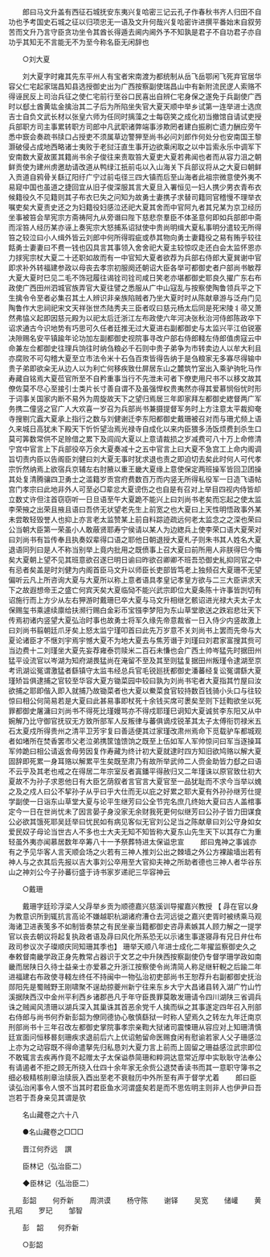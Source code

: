 <!-- { "loadSidebar": true } -->
　　郎曰马文升盖有西征石城抚安东夷兴复哈密三记云孔子作春秋书齐人归田不自功也予考国史石城之征以归项忠无一语及文升何哉兴复哈密许进撰平番始末自叙劳苦而文升乃言守臣贪功坐令其酋长得遁去阃内阃外予不知孰是君子不自功君子亦自功乎其知无不言能无不为至今称名臣无闲辞也 

　　○刘大夏 

　　刘大夏字时雍其先东平州人有宝者宋南渡为都统制从岳飞岳鄂闲飞死弃官居华容父仁宅起家瑞昌知县选授御史出为广西按察副使瑞昌山中有新附流民逻人索赂不得诬民反上司治兵征之使仁宅前行至谷口民喜出自辨仁宅身保之遂免于兵副使广西时以郄土酋黄竑金擒治其二子后为所陷坐失官大夏天顺中举乡试第一连举进士选庶吉士自负文武长材以张皇六师为任同时摛藻之士每窃笑之成化初当撤馆自请试吏授兵部职方司主事累转职方司郎中凡武职诸弊端事涉欺罔者建白振刷亡遗力酬应旁午悉中窾会奏疏书牍口占授吏不须属草边警狎至尚书必问刘郎作何处分也安南国王黎灏破侵占成地西略诸士夷败于老挝汪直生事开边欲乘闲取之以中旨索永乐中调军下安南数大夏故匿其籍尚书余子俊往来责取笞大夏吏大夏若弗闻也者而从容力沮之朝鲜贡使为建州虏邀劫请改道从鸭绿江扺前屯以入山海关下兵部议将从之大夏曰朝鲜入贡道自鸦骨关繇辽阳纡广宁过前屯径三四大镇而后至山海者此祖宗微意使外夷不易窥中国也虽道之捷回宜从旧子俊深服其言大夏旦入署恒见一妇人携少男衣青布衣候籍役久不见籍则其子布衣巳失之问知为故勇士妻携子求替司籍同官稽慢不理举衣嘱吏矣大夏责史还之为妇籍役妇感泣还祀大夏其舍而中官阿九者其兄某为京卫经历坐事被笞会旱宪宗方斋祷阿九从旁谮曰陛下慈悲奈羣臣不体圣意何即如兵部郎中斋而淫笞人经历某亦诬上奏宪宗大怒捕系诏狱使中贵尚明缉大夏私事明分遣较无所得笞之较泣曰小人缉外皆云刘郎中何所得瑕疵或恭其物向勇士妻籍役之易有贿乎较往餂勇士妻妻曰不费一钱也囚具言其事领入舍舍祀大夏主较惊叹走还白会太监怀恩亦力捄宪宗杖大夏二十还职如故而有一中官知大夏者欲荐为兵部右侍郎大夏巽谢中官即求补外转福建参政以母丧去孝宗初服阕还朝诏大臣各举可都御史者户部尚书敏荐大夏大夏时巳见二毛不饰冠履往谒铨司铨司咸日笑老亦堪都御史耶良久擢广东右布政使广西田州泗城官族弄官大夏往譬之悉服从广中山寇乱与按察使陶鲁领兵平之下生擒令令至者必集召其土人辨识非亲族陷贼者乃坐大夏时时从陈献章游与泛舟门见陶鲁作大忠祠祀宋文天祥张世杰陆秀夫三臣者叹曰慈元杨太后同是死宋陵丬帚又萧然弗恊义起即因慈元殿为以祀太后迁浙江左布政使六年河决张秋治河侍郎陈政卒下诏求通古今识地势有巧思可久任者廷推无过大夏进右副都御史与太监兴平江伯锐塞决隙赐名安平镇踰年论功加左副都御史视院事寻改户部右侍郎輚左侍郎值虏寇云中命兼左佥都御史往理兵饷往时纳刍粮必千石则中贵子弟争为市转卖边人以牟大利且亦腐败不可勾稽大夏至立市法令米十石刍百朿皆得告纳于是刍粮家无多寡尽得输中贵子弟即欲籴无从边人以为利亡何移疾致仕屏居东山之麓筑竹室出入乘驴驹牝马作寿藏自铭焉大夏莅官所至不自矜重事当行不先泄未可者下僚吏用尺书不以移文故其僚佐莫不尽心至接引士类片长寸善自谓不及虽强悍权贵夷然亦得其爱慕悯俗忧时形于词事关国家内断不易外为周旋故天下之望归焉居三年即家拜左都御史緫督两广军务携二僮竖之官广人大欢喜一岁召为兵部尚书兼摄提督军务时上方注意太平裁抑奄寺搜剔宂蠧大夏承上指行之数与刘健谢迁李东阳都御史戴珊被召对而与珊尤频上语久来城日高犹未下殿天下忻忻望治焉光禄寺自成化以来内臣猥多汤饭烦费刲杀生口莫可筭数常供不足赊借之累下及闾阎大夏以上意请裁损之岁减费可八十万上命修清宁宫中官言上下兵部役卒万余大夏奏减十之五中官言上曰大夏不急宫工上命内阁调旨切责内臣以告阁臣刘健曰刘大夏无事时犹求退也责之即迫切去矣此时何人可代孝宗忻然纳焉上欲宿兵京辅左右肘腋以重王畿大夏缘上意使保定两班操军皆回卫团操其处复清腾骧四卫勇士之滥籍岁贡宫府费数百万而内竖无所得私役军一日造飞语帖宫门孝宗曰此地非外人可至必□辈忿大夏谤伤之也自是有召对上举目四视内侍皆却立数丈许但注首窃窃听一日旦语至午大夏跪不能兴上曰刘尚书老矣而忘起之使太监李荣掖之出荣且掖且语曰吾侪无状望老先生上前宽之也大夏曰上天性明悟政事外某未尝敢轻毁誉人也抑上亦言老太监赞某上前自料踪迹疏远何老太监念之之深也荣曰公当朝大臣第一荣虽小人敢蔽贤耶寿宁侯请以某人为边緫兵上使李荣口语大夏荣对曰刘尚书有旨传奉且执奏奴辈得口语之耶他日朝退授大夏札子则朱书其人姓名大夏退语同列曰是人不称当别举上竟内批用之既偾事上召大夏曰前所用人非朕得巳今悔矣大夏朝上望不见其班意欲召遂巳明日谕曰昨欲召卿卿不班吾恐御史糺抑同官之中有忌者矣盖是时刘健为内阁首臣马文升以师臣长吏部皆笃老上独频召大夏珊不无望偏听云凡上所咨询大夏与大夏所以称上意者语具孝皇记孝皇方欲与二三大臣讲求天下之故遐想帝王之盛亡何宾天矣大夏临恸不能兴武宗即位大夏条陈十许事皆剀切有诏施行而上方少从左右狎游时戴珊巳卒大夏与马文升相继乞骸诏进光禄大夫太子太保赐玺书乘遽续廪给扶濒行赐白金彩币宝镪李梦阳为东山草堂歌送之跌宕悲壮天下传焉初诸内竖望大夏弘治时事也故勇士将军久缘先帝意裁省一日入侍少内竖故激上曰刘尚书翦朝廷爪牙矣上怒太监宁瑾叩首曰此先万岁意不关刘尚书上罢而先帝与大夏论诸臣才不惬刘宇焉宇憾大夏不为地大夏去与焦芳谮于刘瑾曰刘君家富搜其赀可当边费十二刘瑾坐大夏先妄荐雍泰罚赎米二百石未慊也会广西土帅岑猛先时据田州猛平设流官以岑湖为知府湖畏猛尚在淹留不至及其至则猛复据田州叛瑾令逮湖至京考讯湖讼冤谓激猛者繇镇守太监韦经总兵官毛锐廵抚都御史潘蕃经复讼冤谓繇大夏瑾矫旨俱逮捕之官较至华容大夏方锄菜园中较曰孰为刘尚书宅者大夏指其竹屋曰汝欲捕之耶即偕入即入就捕乃故锄菜者也大夏以鮝菜食官较持数百钱骑小头口与往较惊曰相公何简易若是大夏曰此甚易事即杖死十余钱买席可褁矣至则下廷鞫欲坐以死罪都御史屠滽曰刘尚书不得死比瑾嫚骂亦不得戍耶瑾巳诇知大夏诚贫李东阳又从中婉解乃比守御官抚驭无方致所部军人反叛律与蕃俱谪戍锐革其太子太傅衔罚禄米五石太夏戍所得贵州之清平卫芳宇复曰善适便其过家瑾改肃州焉命下觅载驴车都城观者如堵所在焚香罢市父老泣弟携筐馌馈饷之既至上伍如军人军帅惊问曰军当逐操耳军帅跪曰相公请返舍毋劳因复作寿藏为终计初大夏就逮时四方知旧欲鸠赂以解大夏固辞即死累一身耳赂以解累平生矣既至肃乃有故所举武帅二人赍金助皆力郄之曰语不云乎及其老也戒之在得居二年宗室反者寘鐇平得赦归又二年瑾诛以原官致仕初大夏故不为孙子求恩他日有大臣乞荫叙者言官言大夏官至一品犹耻而不求今当举以媿之及之戍人曰公不挈孙子从乎曰乎大仕而无以庇之好累之耶大夏有外孙孙继芳仕提学副使一日诣东山草堂大夏与论平生继芳曰公全节完名庶几终始大夏曰古人盖棺事定今一日在世尚忧未了因言晏子身没家无余财我死更何似继芳曰公孙子皆力田谋食公必欲其饿死耶吴廷举曰忧民如有病见客似无官刘公足当之陈献章曰刘公守身如女爱民奴子母论当世古人不多也士大夫无知不知皆称大夏东山先生天下以其存亡为重轻虽外夷亦闻慕居数年卒筹八十一予祭葬特进太保谥忠宣 
　　郎曰鬼神之事诚亦有之予见华客人言天顺会场之火若有三神人推刘公出之棘墙之外公方裸踰墙出若有神人与之衣其后先报以吉大事刘公卒用至大官抑夫神之所助者德也三神人者华谷东山之神刘公今子孙蕃衍盛于诗书家岁递祀三华容神云 

　　○戴珊 

　　戴珊字廷珍浮梁人父冔举乡贡为顺德嘉兴慈溪训导擢嘉兴教授 【 冔在官以身为教意识所到辄抗言高论不嫌越职杭湖诸府漕仓去河远徙之嘉兴吏胥时被绣乘马观海诸卫进表笺多不如制皆奏禁之有民坐豪当籍都御史咨冔素嫉其人顾力解之一提学官以丧去朝议将起复执政者语及冔曰风化所系恐无以示诸生事遂寝冔有兄日弁仕布政司参议次子璨顺庆同知珊其季也】 珊举天顺八年进士成化二年擢监察御史久之奉敕督南畿学政正身先教常占器识于文艺之中升陕西按察副使仍专督学珊学政如南畿而居陕日久待士益亲士亦爱慕之升浙江按察使令尚清简人称足继轩輗之后踰二年进福建右布政使寻輚左终任不持闽中一物弘治初吏部尚书王恕荐升右副都御史抚治郧阳先是蜀贼野王刚啸聚不逞劫掠夔州新宁往来东乡大宁大昌诸县转入湖广竹山竹溪据陕西汉中金州平利西乡诸郡邑凡于年守臣畏罪莫敢发珊请令四川湖陕三省调兵诛之贼闻风溃珊以湖兵深入其巢诛其首恶余党千人擒而纵之其事遂定四年召入刑部右侍郎与尚书何乔新彭韶为僚同德协心敬慎繇狱一时称人望焉久之转左九年迁南京刑部尚书十三年召改左都御史掌院事孝宗亲鞫大狱诸司震悚珊从容应对上知珊清慎廷宣面问恒移晷刻珊疾求退前后六上优诏勉留命医赐食闲有慰谕若家人父子珊感泣上亦为之动容既不得命遣拏先归私恳刘大夏力言上前而上固留之珊益感泣武宗即位不敢辄言去疾再作竟不起赠太子太保谥恭简珊和粹洞达意常近厚中实耿耿守法奉公有请遏者不拒之顾无所挠入仕四十余年家无余赀公退焚香读书而其一意职守簿书之细必极精核削章治牍辰入酉出至老不衰敡历中外所至有声于督学尤着 
　　郎曰臣读弘治闲事令人恨不当其时君臣鱼水河谓盛矣若是而不思佐明主则非人也伊尹曰吾岂若于吾身亲见其谓是欤 

　　名山藏卷之六十八 

　　●名山藏卷之□□□ 

　　晋江何乔远　譔 

　　臣林记（弘治臣二） 

　　◆臣林记（弘治臣二） 

　　彭韶 
　　何乔新 
　　周洪谟 
　　杨守陈 
　　谢铎 
　　吴宽 
　　储巏 
　　黄孔昭 
　　罗玘 
　　邹智 

　　彭　韶　　何乔新 

　　○彭韶 

